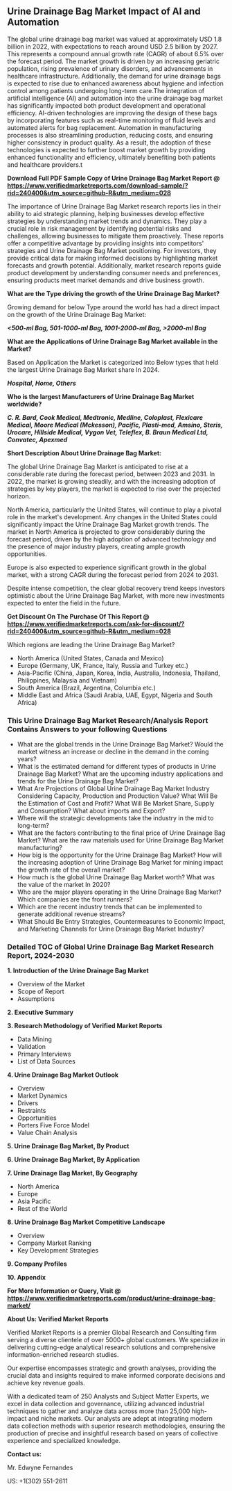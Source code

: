 <h2>Urine Drainage Bag Market Impact of AI and Automation</h2>The global urine drainage bag market was valued at approximately USD 1.8 billion in 2022, with expectations to reach around USD 2.5 billion by 2027. This represents a compound annual growth rate (CAGR) of about 6.5% over the forecast period. The market growth is driven by an increasing geriatric population, rising prevalence of urinary disorders, and advancements in healthcare infrastructure. Additionally, the demand for urine drainage bags is expected to rise due to enhanced awareness about hygiene and infection control among patients undergoing long-term care.The integration of artificial intelligence (AI) and automation into the urine drainage bag market has significantly impacted both product development and operational efficiency. AI-driven technologies are improving the design of these bags by incorporating features such as real-time monitoring of fluid levels and automated alerts for bag replacement. Automation in manufacturing processes is also streamlining production, reducing costs, and ensuring higher consistency in product quality. As a result, the adoption of these technologies is expected to further boost market growth by providing enhanced functionality and efficiency, ultimately benefiting both patients and healthcare providers.t</p><p id="" class=""><strong>Download Full PDF Sample Copy of Urine Drainage Bag Market Report @ <a href="https://www.verifiedmarketreports.com/download-sample/?rid=240400&utm_source=github-R&utm_medium=028" target="_blank">https://www.verifiedmarketreports.com/download-sample/?rid=240400&utm_source=github-R&utm_medium=028</a></strong></p><p>The importance of&nbsp;Urine Drainage Bag Market research reports lies in their ability to aid strategic planning, helping businesses develop effective strategies by understanding market trends and dynamics. They play a crucial role in risk management by identifying potential risks and challenges, allowing businesses to mitigate them proactively. These reports offer a competitive advantage by providing insights into competitors' strategies and Urine Drainage Bag Market positioning. For investors, they provide critical data for making informed decisions by highlighting market forecasts and growth potential. Additionally, market research reports guide product development by understanding consumer needs and preferences, ensuring products meet market demands and drive business growth.</p><p><strong>What are the&nbsp;Type driving the growth of the Urine Drainage Bag Market?</strong></p><p id="" class="">Growing demand for below Type around the world has had a direct impact on the growth of the Urine Drainage Bag Market:</p><em><strong><500-ml Bag, 501-1000-ml Bag, 1001-2000-ml Bag, >2000-ml Bag</strong></em></p><strong>What are the&nbsp;Applications&nbsp;of Urine Drainage Bag Market available in the Market?</strong></p><p id="" class="">Based on Application the Market is categorized into Below types that held the largest Urine Drainage Bag Market share In 2024.</p><em><strong>Hospital, Home, Others</strong></em></p><strong>Who is the largest Manufacturers of Urine Drainage Bag Market worldwide?</strong></p><p><em><strong>C. R. Bard, Cook Medical, Medtronic, Medline, Coloplast, Flexicare Medical, Moore Medical (Mckesson), Pacific, Plasti-med, Amsino, Steris, Urocare, Hillside Medical, Vygon Vet, Teleflex, B. Braun Medical Ltd, Convatec, Apexmed</strong></em></p><p id="" class=""><strong>Short Description About Urine Drainage Bag Market:</strong></p><p>The global Urine Drainage Bag Market is anticipated to rise at a considerable rate during the forecast period, between 2023 and 2031. In 2022, the market is growing steadily, and with the increasing adoption of strategies by key players, the market is expected to rise over the projected horizon.</p><p>North America, particularly the United States, will continue to play a pivotal role in the market's development. Any changes in the United States could significantly impact the Urine Drainage Bag Market growth trends. The market in North America is projected to grow considerably during the forecast period, driven by the high adoption of advanced technology and the presence of major industry players, creating ample growth opportunities.</p><p>Europe is also expected to experience significant growth in the global market, with a strong CAGR during the forecast period from 2024 to 2031.</p><p>Despite intense competition, the clear global recovery trend keeps investors optimistic about the Urine Drainage Bag Market, with more new investments expected to enter the field in the future.</p><p id="" class=""><strong>Get Discount On The Purchase Of This Report @ <a href="https://www.verifiedmarketreports.com/ask-for-discount/?rid=240400&utm_source=github-R&utm_medium=028" target="_blank">https://www.verifiedmarketreports.com/ask-for-discount/?rid=240400&utm_source=github-R&utm_medium=028</a></strong></p>Which regions are leading the Urine Drainage Bag Market?</p><ul><li>North America (United States, Canada and Mexico)</li><li>Europe (Germany, UK, France, Italy, Russia and Turkey etc.)</li><li>Asia-Pacific (China, Japan, Korea, India, Australia, Indonesia, Thailand, Philippines, Malaysia and Vietnam)</li><li>South America (Brazil, Argentina, Columbia etc.)</li><li>Middle East and Africa (Saudi Arabia, UAE, Egypt, Nigeria and South Africa)</li></ul><h3 id="" class="">This Urine Drainage Bag Market Research/Analysis Report Contains Answers to your following Questions</h3><ul><li>What are the global trends in the Urine Drainage Bag Market? Would the market witness an increase or decline in the demand in the coming years?</li><li>What is the estimated demand for different types of products in Urine Drainage Bag Market? What are the upcoming industry applications and trends for the Urine Drainage Bag Market?</li><li>What Are Projections of Global Urine Drainage Bag Market Industry Considering Capacity, Production and Production Value? What Will Be the Estimation of Cost and Profit? What Will Be Market Share, Supply and Consumption? What about imports and Export?</li><li>Where will the strategic developments take the industry in the mid to long-term?</li><li>What are the factors contributing to the final price of Urine Drainage Bag Market? What are the raw materials used for Urine Drainage Bag Market manufacturing?</li><li>How big is the opportunity for the Urine Drainage Bag Market? How will the increasing adoption of Urine Drainage Bag Market for mining impact the growth rate of the overall market?</li><li>How much is the global Urine Drainage Bag Market worth? What was the value of the market In 2020?</li><li>Who are the major players operating in the Urine Drainage Bag Market? Which companies are the front runners?</li><li>Which are the recent industry trends that can be implemented to generate additional revenue streams?</li><li>What Should Be Entry Strategies, Countermeasures to Economic Impact, and Marketing Channels for Urine Drainage Bag Market Industry?</li></ul><h3 id="" class="">Detailed TOC of Global Urine Drainage Bag Market Research Report, 2024-2030</h3><p id="" class=""><strong>1. Introduction of the Urine Drainage Bag Market</strong></p><ul><li>Overview of the Market</li><li>Scope of Report</li><li>Assumptions</li></ul><p id="" class=""><strong>2. Executive Summary</strong></p><p id="" class=""><strong>3. Research Methodology of Verified Market Reports</strong></p><ul><li>Data Mining</li><li>Validation</li><li>Primary Interviews</li><li>List of Data Sources</li></ul><p id="" class=""><strong>4. Urine Drainage Bag Market Outlook</strong></p><ul><li>Overview</li><li>Market Dynamics</li><li>Drivers</li><li>Restraints</li><li>Opportunities</li><li>Porters Five Force Model</li><li>Value Chain Analysis</li></ul><p id="" class=""><strong>5. Urine Drainage Bag Market, By Product</strong></p><p id="" class=""><strong>6. Urine Drainage Bag Market, By Application</strong></p><p id="" class=""><strong>7. Urine Drainage Bag Market, By Geography</strong></p><ul><li>North America</li><li>Europe</li><li>Asia Pacific</li><li>Rest of the World</li></ul><p id="" class=""><strong>8. Urine Drainage Bag Market Competitive Landscape</strong></p><ul><li>Overview</li><li>Company Market Ranking</li><li>Key Development Strategies</li></ul><p id="" class=""><strong>9. Company Profiles</strong></p><p id="" class=""><strong>10. Appendix</strong></p><p id="" class=""><strong>For More Information or Query, Visit @ <a href="https://www.verifiedmarketreports.com/product/urine-drainage-bag-market/" target="_blank">https://www.verifiedmarketreports.com/product/urine-drainage-bag-market/</a></strong></p><p id="" class=""><strong>About Us: Verified Market Reports</strong></p><p id="" class="">Verified Market Reports is a premier Global Research and Consulting firm serving a diverse clientele of over 5000+ global customers. We specialize in delivering cutting-edge analytical research solutions and comprehensive information-enriched research studies.</p><p id="" class="">Our expertise encompasses strategic and growth analyses, providing the crucial data and insights required to make informed corporate decisions and achieve key revenue goals.</p><p id="" class="">With a dedicated team of 250 Analysts and Subject Matter Experts, we excel in data collection and governance, utilizing advanced industrial techniques to gather and analyze data across more than 25,000 high-impact and niche markets. Our analysts are adept at integrating modern data collection methods with superior research methodologies, ensuring the production of precise and insightful research based on years of collective experience and specialized knowledge.</p><p id="" class=""><strong>Contact us:</strong></p><p id="" class="">Mr. Edwyne Fernandes</p><p id="" class="">US: +1(302) 551-2611</p>
